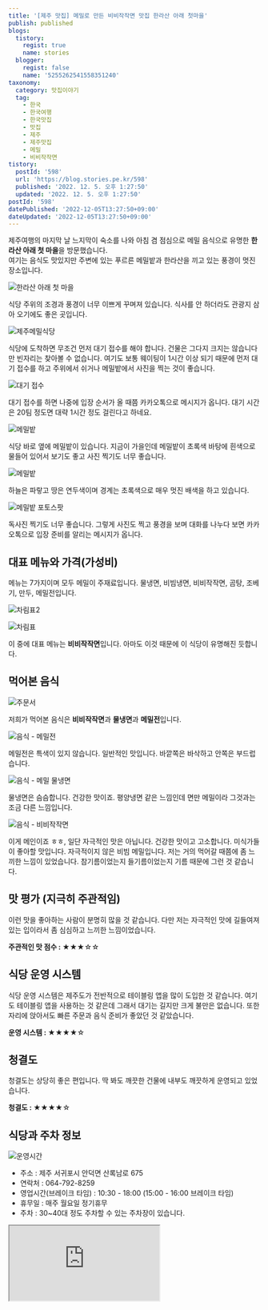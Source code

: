 ```yaml
---
title: '[제주 맛집] 메밀로 만든 비비작작면 맛집 한라산 아래 첫마을'
publish: published
blogs:
  tistory:
    regist: true
    name: stories
  blogger:
    regist: false
    name: '5255262541558351240'
taxonomy:
  category: 맛집이야기
  tag:
    - 한국
    - 한국여행
    - 한국맛집
    - 맛집
    - 제주
    - 제주맛집
    - 메밀
    - 비비작작면
tistory:
  postId: '598'
  url: 'https://blog.stories.pe.kr/598'
  published: '2022. 12. 5. 오후 1:27:50'
  updated: '2022. 12. 5. 오후 1:27:50'
postId: '598'
datePublished: '2022-12-05T13:27:50+09:00'
dateUpdated: '2022-12-05T13:27:50+09:00'
---
```


제주여행의 마지막 날 느지막이 숙소를 나와 아침 겸 점심으로 메밀 음식으로 유명한 **한라산 아래 첫 마을**을 방문했습니다.  
여기는 음식도 맛있지만 주변에 있는 푸르른 메밀밭과 한라산을 끼고 있는 풍경이 멋진 장소입니다.

![한라산 아래 첫 마을](./images/njo2_20220916_111247-01.jpeg)

식당 주위의 조경과 풍경이 너무 이쁘게 꾸며져 있습니다. 식사를 안 하더라도 관광지 삼아 오기에도 좋은 곳입니다.

![제주메밀식당](./images/njo2_20220916_111314-01.jpeg)

식당에 도착하면 무조건 먼저 대기 접수를 해야 합니다. 건물은 그다지 크지는 않습니다만 빈자리는 찾아볼 수 없습니다. 여기도 보통 웨이팅이 1시간 이상 되기 때문에 먼저 대기 접수를 하고 주위에서 쉬거나 메밀밭에서 사진을 찍는 것이 좋습니다.

![대기 접수](./images/njo2_20220916_111429-01.jpeg)

대기 접수를 하면 나중에 입장 순서가 올 때쯤 카카오톡으로 메시지가 옵니다. 대기 시간은 20팀 정도면 대략 1시간 정도 걸린다고 하네요.

![메밀밭](./images/njo2_20220916_110732-01.jpeg)

식당 바로 옆에 메밀밭이 있습니다. 지금이 가을인데 메밀밭이 초록색 바탕에 흰색으로 물들어 있어서 보기도 좋고 사진 찍기도 너무 좋습니다.

![메밀밭](./images/njo2_20220916_112305-01.jpeg)

하늘은 파랗고 땅은 연두색이며 경계는 초록색으로 매우 멋진 배색을 하고 있습니다.

![메밀밭 포토스팟](./images/njo2_20220916_110901-01.jpeg)

독사진 찍기도 너무 좋습니다. 그렇게 사진도 찍고 풍경을 보며 대화를 나누다 보면 카카오톡으로 입장 준비를 알리는 메시지가 옵니다.

## 대표 메뉴와 가격(가성비)

메뉴는 7가지이며 모두 메밀이 주재료입니다. 물냉면, 비빔냉면, 비비작작면, 곰탕, 조베기, 만두, 메밀전입니다.

![차림표2](./images/njo2_20220916_115429-01.jpeg)

![차림표](./images/njo2_20220916_111621-01.jpeg)

이 중에 대표 메뉴는 **비비작작면**입니다. 아마도 이것 때문에 이 식당이 유명해진 듯합니다.

## 먹어본 음식

![주문서](./images/njo2_20220916_115848-01.jpeg)

저희가 먹어본 음식은 **비비작작면**과 **물냉면**과 **메밀전**입니다.

![음식 - 메밀전](./images/njo2_20220916_120022-01.jpeg)

메밀전은 특색이 있지 않습니다. 일반적인 맛입니다. 바깥쪽은 바삭하고 안쪽은 부드럽습니다.

![음식 - 메밀 물냉면](./images/njo2_20220916_120150-01.jpeg)

물냉면은 슴슴합니다. 건강한 맛이죠. 평양냉면 같은 느낌인데 면만 메밀이라 그것과는 조금 다른 느낌입니다.

![음식 - 비비작작면](./images/njo2_20220916_120421-01.jpeg)

이게 메인이죠 ㅎㅎ, 일단 자극적인 맛은 아닙니다. 건강한 맛이고 고소합니다. 미식가들이 좋아할 맛입니다. 자극적이지 않은 비빔 메밀입니다. 저는 거의 먹어갈 때쯤에 좀 느끼한 느낌이 있었습니다. 참기름이었는지 들기름이었는지 기름 때문에 그런 것 같습니다.

## 맛 평가 (지극히 주관적임)

이런 맛을 좋아하는 사람이 분명히 많을 것 같습니다. 다만 저는 자극적인 맛에 길들여져있는 입이라서 좀 심심하고 느끼한 느낌이었습니다.

<div className='alert alert-info'>
<b>주관적인 맛 점수 : </b> ★★★☆☆
</div>

## 식당 운영 시스템

식당 운영 시스템은 제주도가 전반적으로 테이블링 앱을 많이 도입한 것 같습니다. 여기도 테이블링 앱을 사용하는 것 같은데 그래서 대기는 길지만 크게 불만은 없습니다. 또한 자리에 앉아서도 빠른 주문과 음식 준비가 좋았던 것 같았습니다.

<div className='alert alert-info'>
<b>운영 시스템 : </b> ★★★★☆
</div>

## 청결도

청결도는 상당히 좋은 편입니다. 딱 봐도 깨끗한 건물에 내부도 깨끗하게 운영되고 있었습니다.

<div className='alert alert-info'>
<b>청결도 : </b> ★★★★☆
</div>

## 식당과 주차 정보

![운영시간](./images/njo2_20220916_111342-01.jpeg)

- 주소 : 제주 서귀포시 안덕면 산록남로 675
- 연락처 : 064-792-8259
- 영업시간(브레이크 타임) : 10:30 - 18:00 (15:00 - 16:00 브레이크 타임)
- 휴무일 : 매주 월요일 정기휴무
- 주차 : 30~40대 정도 주차할 수 있는 주차장이 있습니다.

<div className='embed-responsive embed-responsive-16by9'>
<iframe src='https://www.google.com/maps/embed?pb=!1m18!1m12!1m3!1d1666.8230345870447!2d126.37837051793149!3d33.328067288588805!2m3!1f0!2f0!3f0!3m2!1i1024!2i768!4f13.1!3m3!1m2!1s0x350c5999647704d1%3A0x4af17a1b54626760!2z7ZWc65287IKw7JWE656Y7LKr66eI7J2E!5e0!3m2!1sko!2skr!4v1670081125304!5m2!1sko!2skr' className='embed-responsive-item' allowFullScreen></iframe>
</div>
